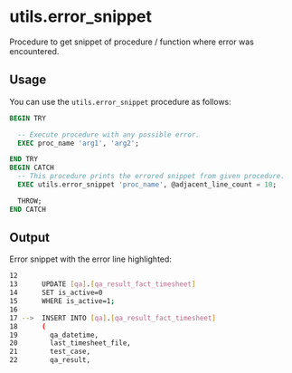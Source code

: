 # utils.error_snippet

Procedure to get snippet of procedure / function where error was encountered.

## Usage

You can use the `utils.error_snippet` procedure as follows:

```sql
BEGIN TRY

  -- Execute procedure with any possible error.
  EXEC proc_name 'arg1', 'arg2';

END TRY
BEGIN CATCH
  -- This procedure prints the errored snippet from given procedure.
  EXEC utils.error_snippet 'proc_name', @adjacent_line_count = 10;

  THROW;
END CATCH
```

## Output

Error snippet with the error line highlighted:

```bash
12
13      UPDATE [qa].[qa_result_fact_timesheet]
14      SET is_active=0
15      WHERE is_active=1;
16
17 -->  INSERT INTO [qa].[qa_result_fact_timesheet]
18      (
19        qa_datetime,
20        last_timesheet_file,
21        test_case,
22        qa_result,
```
